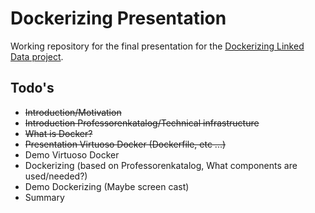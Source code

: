 # Dockerizing Presentation

Working repository for the final presentation for the [Dockerizing Linked Data project](http://dockerizing.github.io).

## Todo's

* ~~Introduction/Motivation~~
* ~~Introduction Professorenkatalog/Technical infrastructure~~
* ~~What is Docker?~~
* ~~Presentation Virtuoso Docker (Dockerfile, etc ...)~~
* Demo Virtuoso Docker
* Dockerizing (based on Professorenkatalog, What components are used/needed?)
* Demo Dockerizing (Maybe screen cast)
* Summary

